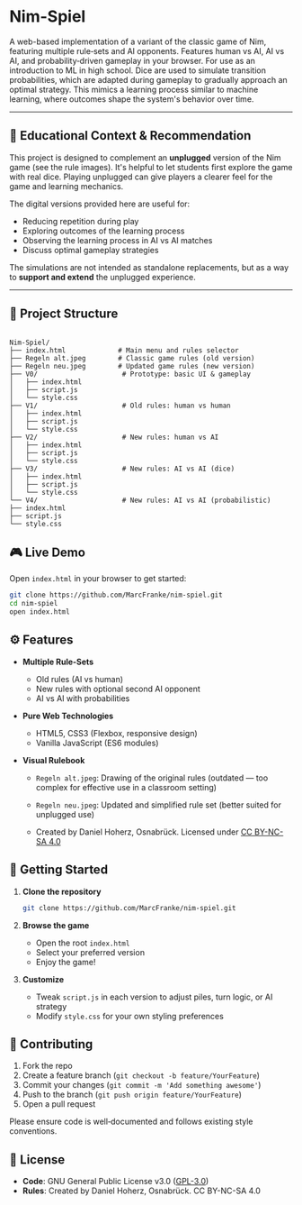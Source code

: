 # Nim-Spiel

A web-based implementation of a variant of the classic game of Nim, featuring multiple rule‐sets and AI opponents. Features human vs AI, AI vs AI, and probability‐driven gameplay in your browser. For use as an introduction to ML in high school. Dice are used to simulate transition probabilities, which are adapted during gameplay to gradually approach an optimal strategy. This mimics a learning process similar to machine learning, where outcomes shape the system's behavior over time.

---

## 🧠 Educational Context & Recommendation

This project is designed to complement an **unplugged** version of the Nim game (see the rule images). It's helpful to let students first explore the game with real dice. Playing unplugged can give players a clearer feel for the game and learning mechanics.

The digital versions provided here are useful for:

* Reducing repetition during play
* Exploring outcomes of the learning process
* Observing the learning process in AI vs AI matches
* Discuss optimal gameplay strategies

The simulations are not intended as standalone replacements, but as a way to **support and extend** the unplugged experience.

---

## 📂 Project Structure

```

Nim-Spiel/
├── index.html             # Main menu and rules selector
├── Regeln alt.jpeg        # Classic game rules (old version)
├── Regeln neu.jpeg        # Updated game rules (new version)
├── V0/                     # Prototype: basic UI & gameplay
│   ├── index.html
│   ├── script.js
│   └── style.css
├── V1/                     # Old rules: human vs human
│   ├── index.html
│   ├── script.js
│   └── style.css
├── V2/                     # New rules: human vs AI
│   ├── index.html
│   ├── script.js
│   └── style.css
├── V3/                     # New rules: AI vs AI (dice)
│   ├── index.html
│   ├── script.js
│   └── style.css
└── V4/                     # New rules: AI vs AI (probabilistic)
├── index.html
├── script.js
└── style.css

````

## 🎮 Live Demo

Open `index.html` in your browser to get started:
```bash
git clone https://github.com/MarcFranke/nim-spiel.git
cd nim-spiel
open index.html
````

## ⚙️ Features

* **Multiple Rule-Sets**

  * Old rules (AI vs human)
  * New rules with optional second AI opponent
  * AI vs AI with probabilities 


* **Pure Web Technologies**

  * HTML5, CSS3 (Flexbox, responsive design)
  * Vanilla JavaScript (ES6 modules)

* **Visual Rulebook**

  * `Regeln alt.jpeg`: Drawing of the original rules (outdated — too complex for effective use in a classroom setting)

  * `Regeln neu.jpeg`: Updated and simplified rule set (better suited for unplugged use)

  * Created by Daniel Hoherz, Osnabrück. Licensed under [CC BY-NC-SA 4.0](https://creativecommons.org/licenses/by-nc-sa/4.0/)

## 🚀 Getting Started

1. **Clone the repository**

   ```bash
   git clone https://github.com/MarcFranke/nim-spiel.git
   ```

2. **Browse the game**

   * Open the root `index.html`
   * Select your preferred version
   * Enjoy the game!

3. **Customize**

   * Tweak `script.js` in each version to adjust piles, turn logic, or AI strategy
   * Modify `style.css` for your own styling preferences

## 🤝 Contributing

1. Fork the repo
2. Create a feature branch (`git checkout -b feature/YourFeature`)
3. Commit your changes (`git commit -m 'Add something awesome'`)
4. Push to the branch (`git push origin feature/YourFeature`)
5. Open a pull request

Please ensure code is well‐documented and follows existing style conventions.

## 📄 License

* **Code**: GNU General Public License v3.0 ([GPL-3.0](https://www.gnu.org/licenses/gpl-3.0.html))
* **Rules**: Created by Daniel Hoherz, Osnabrück. CC BY-NC-SA 4.0

